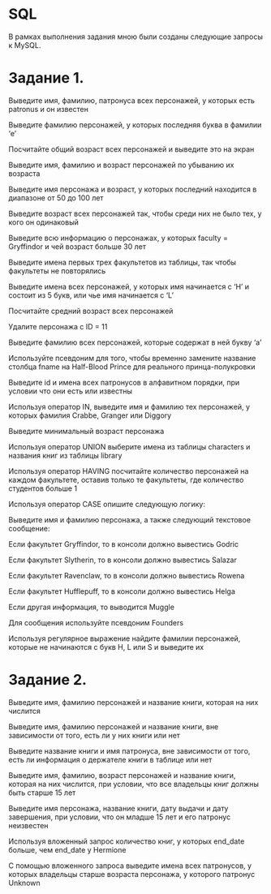 # SQL
В рамках выполнения задания мною были созданы следующие запросы к MySQL.

# Задание 1. 
Выведите имя, фамилию, патронуса всех персонажей, у которых есть patronus и он известен

Выведите фамилию персонажей, у которых последняя буква в фамилии ‘e’ 

Посчитайте общий возраст всех персонажей и выведите это на экран

Выведите имя, фамилию и возраст персонажей по убыванию их возраста

Выведите имя персонажа и возраст, у которых последний находится в диапазоне от 50 до 100 лет

Выведите возраст всех персонажей так, чтобы среди них не было тех, у кого он одинаковый

Выведите всю информацию о персонажах, у которых faculty = Gryffindor и чей возраст больше 30 лет

Выведите имена первых трех факультетов из таблицы, так чтобы факультеты не повторялись

 Выведите имена всех персонажей, у которых имя начинается с ‘H’ и состоит из 5 букв, или чье имя начинается с ‘L’ 

Посчитайте средний возраст всех персонажей

 Удалите персонажа с ID = 11

Выведите фамилию всех персонажей, которые содержат в ней букву ‘a’

Используйте псевдоним для того, чтобы временно замените название столбца fname на Half-Blood Prince для реального принца-полукровки

Выведите id и имена всех патронусов в алфавитном порядки, при условии что они есть или известны

Используя оператор IN, выведите имя и фамилию тех персонажей, у которых фамилия Crabbe, Granger или Diggory

Выведите минимальный возраст персонажа

Используя оператор UNION выберите имена из таблицы characters и названия книг из таблицы library

Используя оператор HAVING посчитайте количество персонажей на каждом факультете, оставив только те факультеты, где количество студентов больше 1

Используя оператор CASE опишите следующую логику:

Выведите имя и фамилию персонажа, а также следующий текстовое сообщение:

Если факультет Gryffindor, то в консоли должно вывестись Godric

Если факультет Slytherin, то в консоли должно вывестись Salazar

Если факультет Ravenclaw, то в консоли должно вывестись Rowena

Если факультет Hufflepuff, то в консоли должно вывестись Helga

Если другая информация, то выводится Muggle

Для сообщения используйте псевдоним Founders

Используя регулярное выражение найдите фамилии персонажей, которые не начинаются с букв H, L или S и выведите их

# Задание 2.
Выведите имя, фамилию персонажей и название книги, которая на них числится

Выведите имя, фамилию персонажей и название книги, вне зависимости от того, есть ли у них книги или нет

Выведите название книги и имя патронуса, вне зависимости от того, есть ли информация о держателе книги в таблице или нет

Выведите имя, фамилию, возраст персонажей и название книги, которая на них числится, при условии, что все владельцы книг должны быть старше 15 лет

Выведите имя персонажа, название книги, дату выдачи и дату завершения, при условии, что он младше 15 лет и его патронус неизвестен

Используя вложенный запрос количество книг, у которых end_date больше, чем end_date у Hermione

С помощью вложенного запроса выведите имена всех патронусов, у которых владельцы старше возраста персонажа, у которого патронус Unknown


